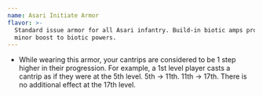 ```yaml
---
name: Asari Initiate Armor
flavor: >-
  Standard issue armor for all Asari infantry. Build-in biotic amps provide a
  minor boost to biotic powers.
---
```

- While wearing this armor, your cantrips are considered to be 1 step higher in their progression. 
For example, a 1st level player casts a cantrip as if they were at the 5th level. 5th -> 11th. 11th 
-> 17th. There is no additional effect at the 17th level.